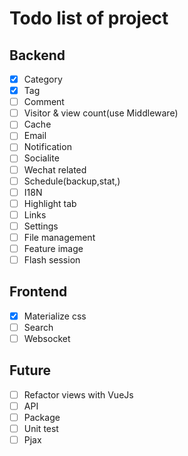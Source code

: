 # Todo list of project

## Backend

- [x] Category
- [x] Tag
- [ ] Comment
- [ ] Visitor & view count(use Middleware)
- [ ] Cache
- [ ] Email
- [ ] Notification
- [ ] Socialite
- [ ] Wechat related
- [ ] Schedule(backup,stat,)
- [ ] I18N
- [ ] Highlight tab
- [ ] Links
- [ ] Settings
- [ ] File management
- [ ] Feature image
- [ ] Flash session

## Frontend

- [x] Materialize css
- [ ] Search
- [ ] Websocket

## Future

- [ ] Refactor views with VueJs
- [ ] API
- [ ] Package
- [ ] Unit test
- [ ] Pjax
